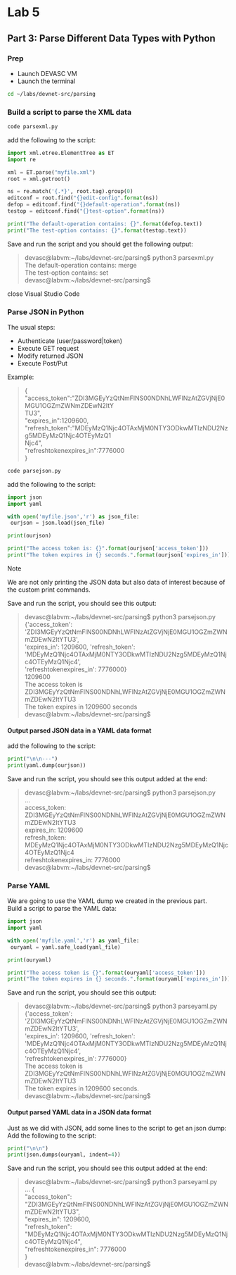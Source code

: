 # Lab 5
## Part 3: Parse Different Data Types with Python
### Prep
- Launch DEVASC VM
- Launch the terminal
```bash
cd ~/labs/devnet-src/parsing
```
### Build a script to parse the XML data
```bash
code parsexml.py
```

add the following to the script:
```python
import xml.etree.ElementTree as ET
import re

xml = ET.parse("myfile.xml")
root = xml.getroot()

ns = re.match('{.*}', root.tag).group(0)
editconf = root.find("{}edit-config".format(ns))
defop = editconf.find("{}default-operation".format(ns))
testop = editconf.find("{}test-option".format(ns))

print("The default-operation contains: {}".format(defop.text))
print("The test-option contains: {}".format(testop.text))
```
Save and run the script and you should get the following output:
>devasc@labvm:~/labs/devnet-src/parsing$ python3 parsexml.py \
The default-operation contains: merge \
The test-option contains: set \
devasc@labvm:~/labs/devnet-src/parsing$

close Visual Studio Code

### Parse JSON in Python
The usual steps:
- Authenticate (user/password|token)
- Execute GET request
- Modify returned JSON
- Execute Post/Put

Example:
>{ \
"access_token":"ZDI3MGEyYzQtNmFlNS00NDNhLWFlNzAtZGVjNjE0MGU1OGZmZWNmZDEwN2ItY \
TU3", \
"expires_in":1209600, \
"refresh_token":"MDEyMzQ1Njc4OTAxMjM0NTY3ODkwMTIzNDU2Nzg5MDEyMzQ1Njc4OTEyMzQ1 \
Njc4", \
"refreshtokenexpires_in":7776000 \
}

```bash
code parsejson.py
```
add the following to the script:
```python
import json
import yaml

with open('myfile.json','r') as json_file:
 ourjson = json.load(json_file)

print(ourjson)

print("The access token is: {}".format(ourjson['access_token']))
print("The token expires in {} seconds.".format(ourjson['expires_in']))

```
>[!Note]
>We are not only printing the JSON data but also data of interest because of the custom print commands.

Save and run the script, you should see this output:
> devasc@labvm:~/labs/devnet-src/parsing$ python3 parsejson.py \
{'access_token': 'ZDI3MGEyYzQtNmFlNS00NDNhLWFlNzAtZGVjNjE0MGU1OGZmZWNmZDEwN2ItYTU3', \
'expires_in': 1209600, 'refresh_token': \
'MDEyMzQ1Njc4OTAxMjM0NTY3ODkwMTIzNDU2Nzg5MDEyMzQ1Njc4OTEyMzQ1Njc4', \
'refreshtokenexpires_in': 7776000} \
1209600 \
The access token is ZDI3MGEyYzQtNmFlNS00NDNhLWFlNzAtZGVjNjE0MGU1OGZmZWNmZDEwN2ItYTU3 \
The token expires in 1209600 seconds \
devasc@labvm:~/labs/devnet-src/parsing$

#### Output parsed JSON data in a YAML data format
add the following to the script:
```python
print("\n\n---")
print(yaml.dump(ourjson))
```

Save and run the script, you should see this output added at the end:
>devasc@labvm:~/labs/devnet-src/parsing$ python3 parsejson.py \
... \
access_token: ZDI3MGEyYzQtNmFlNS00NDNhLWFlNzAtZGVjNjE0MGU1OGZmZWNmZDEwN2ItYTU3 \
expires_in: 1209600 \
refresh_token: MDEyMzQ1Njc4OTAxMjM0NTY3ODkwMTIzNDU2Nzg5MDEyMzQ1Njc4OTEyMzQ1Njc4 \
refreshtokenexpires_in: 7776000 \
devasc@labvm:~/labs/devnet-src/parsing$

### Parse YAML

We are going to use the YAML dump we created in the previous part. \
Build a script to parse the YAML data:
```python
import json
import yaml

with open('myfile.yaml','r') as yaml_file:
 ouryaml = yaml.safe_load(yaml_file)

print(ouryaml)

print("The access token is {}".format(ouryaml['access_token']))
print("The token expires in {} seconds.".format(ouryaml['expires_in']))
```

Save and run the script, you should see this output:
>devasc@labvm:~/labs/devnet-src/parsing$ python3 parseyaml.py \
{'access_token': 'ZDI3MGEyYzQtNmFlNS00NDNhLWFlNzAtZGVjNjE0MGU1OGZmZWNmZDEwN2ItYTU3', \
'expires_in': 1209600, 'refresh_token': \
'MDEyMzQ1Njc4OTAxMjM0NTY3ODkwMTIzNDU2Nzg5MDEyMzQ1Njc4OTEyMzQ1Njc4', \
'refreshtokenexpires_in': 7776000} \
The access token is ZDI3MGEyYzQtNmFlNS00NDNhLWFlNzAtZGVjNjE0MGU1OGZmZWNmZDEwN2ItYTU3 \
The token expires in 1209600 seconds. \
devasc@labvm:~/labs/devnet-src/parsing$

#### Output parsed YAML data in a JSON data format

Just as we did with JSON, add some lines to the script to get an json dump: \
Add the following to the script:
```python
print("\n\n")
print(json.dumps(ouryaml, indent=4))
```

Save and run the script, you should see this output added at the end:
>devasc@labvm:~/labs/devnet-src/parsing$ python3 parseyaml.py \
...
{ \
 "access_token": "ZDI3MGEyYzQtNmFlNS00NDNhLWFlNzAtZGVjNjE0MGU1OGZmZWNmZDEwN2ItYTU3", \
 "expires_in": 1209600, \
 "refresh_token": "MDEyMzQ1Njc4OTAxMjM0NTY3ODkwMTIzNDU2Nzg5MDEyMzQ1Njc4OTEyMzQ1Njc4", \
 "refreshtokenexpires_in": 7776000 \
} \
devasc@labvm:~/labs/devnet-src/parsing$

